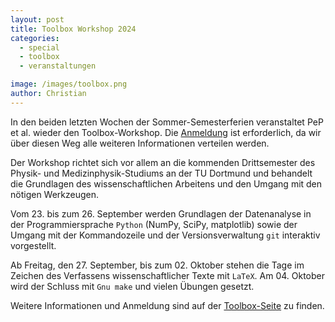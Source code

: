 ```yaml
---
layout: post
title: Toolbox Workshop 2024
categories:
  - special
  - toolbox
  - veranstaltungen

image: /images/toolbox.png
author: Christian
---
```


In den beiden letzten Wochen der Sommer-Semesterferien veranstaltet PeP et al. wieder den Toolbox-Workshop.
Die [Anmeldung](https://registration.pep-dortmund.org/events/toolbox24/registration/) ist erforderlich,
da wir über diesen Weg alle weiteren Informationen verteilen werden.

Der Workshop richtet sich vor allem an die kommenden Drittsemester
des Physik- und Medizinphysik-Studiums an der TU Dortmund
und behandelt die Grundlagen des wissenschaftlichen Arbeitens
und den Umgang mit den nötigen Werkzeugen.

Vom 23. bis zum 26. September werden Grundlagen der Datenanalyse in der Programmiersprache `Python`
(NumPy, SciPy, matplotlib) sowie der Umgang mit der Kommandozeile und der Versionsverwaltung `git` interaktiv vorgestellt.

Ab Freitag, den 27. September, bis zum 02. Oktober stehen die Tage im Zeichen
des Verfassens wissenschaftlicher Texte mit `LaTeX`.
Am 04. Oktober wird der Schluss mit `Gnu make` und vielen Übungen gesetzt.

Weitere Informationen und Anmeldung sind auf der [Toolbox-Seite](https://toolbox.pep-dortmund.org) zu finden.

